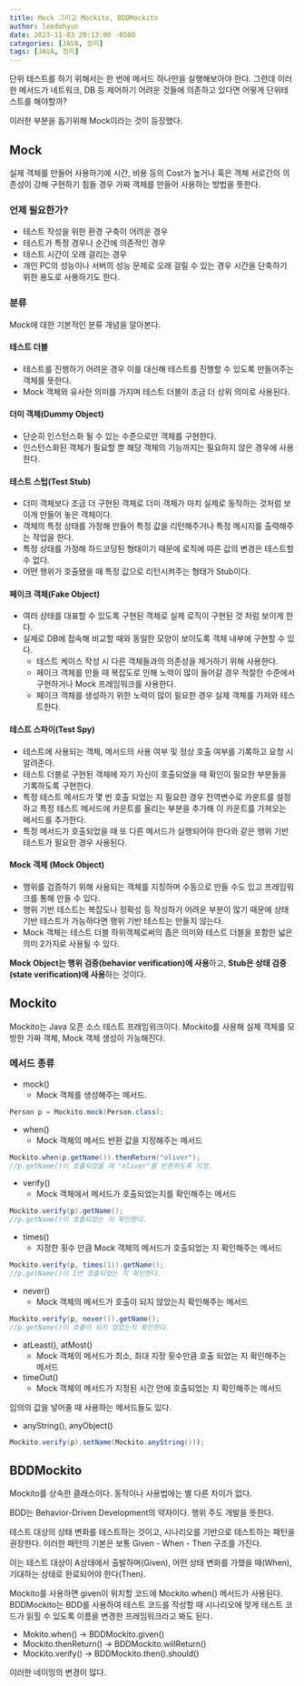 ```yaml
---
title: Mock 그리고 Mockito, BDDMockito
author: leedohyun
date: 2023-11-03 20:13:00 -0500
categories: [JAVA, 정리]
tags: [JAVA, 정리]
---
```


단위 테스트를 하기 위해서는 한 번에 메서드 하나만을 실행해보아야 한다. 그런데 이러한 메서드가 네트워크, DB 등 제어하기 어려운 것들에 의존하고 있다면 어떻게 단위테스트를 해야할까?

이러한 부분을 돕기위해 Mock이라는 것이 등장했다.

## Mock

실제 객체를 만들어 사용하기에 시간, 비용 등의 Cost가 높거나 혹은 객체 서로간의 의존성이 강해 구현하기 힘들 경우 가짜 객체를 만들어 사용하는 방법을 뜻한다.

### 언제 필요한가?

- 테스트 작성을 위한 환경 구축이 어려운 경우
- 테스트가 특정 경우나 순간에 의존적인 경우
- 테스트 시간이 오래 걸리는 경우
- 개인 PC의 성능이나 서버의 성능 문제로 오래 걸릴 수 있는 경우 시간을 단축하기 위한 용도로 사용하기도 한다.

### 분류

Mock에 대한 기본적인 분류 개념을 알아본다.

#### 테스트 더블

- 테스트를 진행하기 어려운 경우 이를 대신해 테스트를 진행할 수 있도록 만들어주는 객체를 뜻한다.
- Mock 객체와 유사한 의미를 가지며 테스트 더블이 조금 더 상위 의미로 사용된다.

#### 더미 객체(Dummy Object)

- 단순히 인스턴스화 될 수 있는 수준으로만 객체를 구현한다.
- 인스턴스화된 객체가 필요할 뿐 해당 객체의 기능까지는 필요하지 않은 경우에 사용한다.

#### 테스트 스텁(Test Stub)

- 더미 객체보다 조금 더 구현된 객체로 더미 객체가 마치 실제로 동작하는 것처럼 보이게 만들어 놓은 객체이다.
- 객체의 특정 상태를 가정해 만들어 특정 값을 리턴해주거나 특정 메시지를 출력해주는 작업을 한다.
- 특정 상태를 가정해 하드코딩된 형태이기 때문에 로직에 따른 값의 변경은 테스트할 수 없다.
- 어떤 행위가 호출됐을 때 특정 값으로 리턴시켜주는 형태가 Stub이다.

#### 페이크 객체(Fake Object)

- 여러 상태를 대표할 수 있도록 구현된 객체로 실제 로직이 구현된 것 처럼 보이게 한다.
- 실제로 DB에 접속해 비교할 때와 동일한 모양이 보이도록 객체 내부에 구현할 수 있다.
	- 테스트 케이스 작성 시 다른 객체들과의 의존성을 제거하기 위해 사용한다.
	- 페이크 객체를 만들 때 복잡도로 인해 노력이 많이 들어갈 경우 적절한 수준에서 구현하거나 Mock 프레임워크를 사용한다.
	- 페이크 객체를 생성하기 위한 노력이 많이 필요한 경우 실제 객체를 가져와 테스트한다.

#### 테스트 스파이(Test Spy)

- 테스트에 사용되는 객체, 메서드의 사용 여부 및 정상 호출 여부를 기록하고 요청 시 알려준다.
- 테스트 더블로 구현된 객체에 자기 자신이 호출되었을 때 확인이 필요한 부분들을 기록하도록 구현한다.
- 특정 테스트 메서드가 몇 번 호출 되었는 지 필요한 경우 전역변수로 카운트를 설정하고 특정 테스트 메서드에 카운트를 올리는 부분을 추가해 이 카운트를 가져오는 메서드를 추가한다.
- 특정 메서드가 호출되었을 때 또 다른 메서드가 실행되어야 한다와 같은 행위 기반 테스트가 필요한 경우 사용된다.

#### Mock 객체 (Mock Object)

- 행위를 검증하기 위해 사용되는 객체를 지칭하며 수동으로 만들 수도 있고 프레임워크를 통해 만들 수 있다.
- 행위 기반 테스트는 복잡도나 정확성 등 작성하기 어려운 부분이 많기 때문에 상태 기반 테스트가 가능하다면 행위 기반 테스트는 만들지 않는다.
- Mock 객체는 테스트 더블 하위객체로써의 좁은 의미와 테스트 더블을 포함한 넓은 의미 2가지로 사용될 수 있다.

**Mock Object는 행위 검증(behavior verification)에 사용**하고, **Stub은 상태 검증(state verification)에 사용**하는 것이다.

## Mockito

Mockito는 Java 오픈 소스 테스트 프레임워크이다. Mockito를 사용해 실제 객체를 모방한 가짜 객체, Mock 객체 생성이 가능해진다.

### 메서드 종류

- mock()
	- Mock 객체를 생성해주는 메서드.

```java
Person p = Mockito.mock(Person.class);
```

- when()
	- Mock 객체의 메서드 반환 값을 지정해주는 메서드

```java
Mockito.when(p.getName()).thenReturn("oliver");
//p.getName()이 호출되었을 때 "oliver"를 반환하도록 지정.
```

- verify()
	- Mock 객체에서 메서드가 호출되었는지를 확인해주는 메서드

```java
Mockito.verify(p).getName();
//p.getName()이 호출되었는 지 확인한다.
```

- times()
	- 지정한 횟수 만큼 Mock 객체의 메서드가 호출되었는 지 확인해주는 메서드

```java
Mockito.verify(p, times(1)).getName();
//p.getName()이 1번 호출되었는 지 확인한다.
```

- never()
	- Mock 객체의 메서드가 호출이 되지 않았는지 확인해주는 메서드

```java
Mockito.verify(p, never()).getName();
//p.getName()이 호출이 되지 않았는지 확인한다.
```

- atLeast(), atMost()
	- Mock 객체의 메서드가 최소, 최대 지정 횟수만큼 호출 되었는 지 확인해주는 메서드
- timeOut()
	- Mock 객체의 메서드가 지정된 시간 안에 호출되었는  지 확인해주는 메서드

임의의 값을 넣어줄 때 사용하는 메서드들도 있다.

- anyString(), anyObject()

```java
Mockito.verify(p).setName(Mockito.anyString()));
```

## BDDMockito

Mockito를 상속한 클래스이다. 동작이나 사용법에는 별 다른 차이가 없다.

BDD는 Behavior-Driven Development의 약자이다. 행위 주도 개발을 뜻한다.

테스트 대상의 상태 변화를 테스트하는 것이고, 시나리오를 기반으로 테스트하는 패턴을 권장한다. 이러한 패턴의 기본은 보통 Given - When - Then 구조를 가진다.

이는 테스트 대상이 A상태에서 출발하며(Given), 어떤 상태 변화를 가했을 때(When), 기대하는 상태로 완료되어야 한다(Then).

Mockito를 사용하면 given이 위치할 코드에 Mockito.when() 메서드가 사용된다. BDDMockito는 BDD를 사용하여 테스트 코드를 작성할 때 시나리오에 맞게 테스트 코드가 읽힐 수 있도록 이름을 변경한 프레임워크라고 봐도 된다.

- Mokito.when() -> BDDMockito.given()
- Mockito.thenReturn() -> BDDMockito.willReturn()
- Mockito.verify() -> BDDMockito.then().should()

이러한 네이밍의 변경이 많다.
